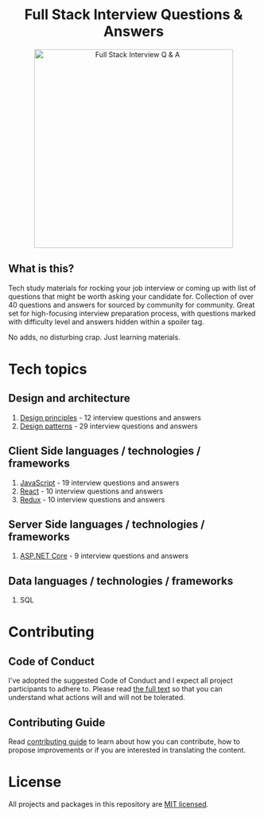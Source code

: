 <h1 align="center">
Full Stack Interview Questions & Answers
</h1>
<p align="center"> 
    <img src="https://github.com/monkey3310/full-stack-interview/blob/master/assets/startup-life.svg" alt="Full Stack Interview Q & A" width="400"/>    
</p>

## What is this?

Tech study materials for rocking your job interview or coming up with list of questions that might be worth asking your candidate for. Collection of over 40 questions and answers for sourced by community for community. Great set for high-focusing interview preparation process, with questions marked with difficulty level and answers hidden within a spoiler tag.

No adds, no disturbing crap. Just learning materials.

# Tech topics

## Design and architecture

1. [Design principles](./questions/design-principles.MD) - 12 interview questions and answers
2. [Design patterns](./questions/design-patterns.MD) - 29 interview questions and answers

## Client Side languages / technologies / frameworks

1. [JavaScript](./questions/javascript.MD) - 19 interview questions and answers
2. [React](./questions/react.MD) - 10 interview questions and answers
3. [Redux](./questions/redux.MD) - 10 interview questions and answers

## Server Side languages / technologies / frameworks

1. [ASP.NET Core](./questions/aspnetcore.MD) - 9 interview questions and answers

## Data languages / technologies / frameworks

1. SQL

# Contributing

## Code of Conduct

I've adopted the suggested Code of Conduct and I expect all project participants to adhere to. Please read [the full text](./CODE_OF_CONDUCT.md) so that you can understand what actions will and will not be tolerated.

## Contributing Guide

Read [contributing guide](CONTRIBUTING.md) to learn about how you can contribute, how to propose improvements or if you are interested in translating the content.

# License

All projects and packages in this repository are [MIT licensed](./LICENSE).

